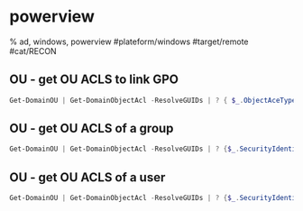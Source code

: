 # powerview

% ad, windows, powerview
#plateform/windows #target/remote  #cat/RECON 


## OU - get OU ACLS to link GPO 
```powershell
Get-DomainOU | Get-DomainObjectAcl -ResolveGUIDs | ? { $_.ObjectAceType -eq "GP-Link" -and $_.ActiveDirectoryRights -match "WriteProperty" } | select objectDN,securityIdentifier | fl
```

## OU - get OU ACLS of a group 
```powershell
Get-DomainOU | Get-DomainObjectAcl -ResolveGUIDs | ? {$_.SecurityIdentifier -eq ((Get-DomainGroup "<group_name>" | select objectSid).objectSid) -And ($_.ActiveDirectoryRights -match 'WriteProperty|GenericAll|GenericWrite|WriteDacl|WriteOwner')}
```

## OU - get OU ACLS of a user 
```powershell
Get-DomainOU | Get-DomainObjectAcl -ResolveGUIDs | ? {$_.SecurityIdentifier -eq ((Get-DomainUser "<domain_netbios>\<user>" | select objectSid).objectSid) -And ($_.ActiveDirectoryRights -match 'WriteProperty|GenericAll|GenericWrite|WriteDacl|WriteOwner')}
```